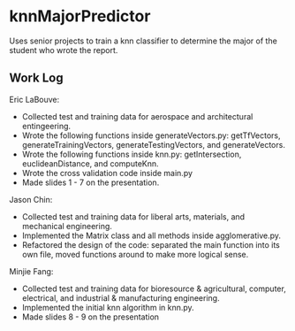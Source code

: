 # knnMajorPredictor
Uses senior projects to train a knn classifier to determine the major of the student who wrote the report.

## Work Log
Eric LaBouve:
- Collected test and training data for aerospace and architectural entingeering.
- Wrote the following functions inside generateVectors.py: getTfVectors, generateTrainingVectors, generateTestingVectors, and generateVectors.
- Wrote the following functions inside knn.py: getIntersection, euclideanDistance, and computeKnn.
- Wrote the cross validation code inside main.py
- Made slides 1 - 7 on the presentation.

Jason Chin:
- Collected test and training data for liberal arts, materials, and mechanical engineering.
- Implemented the Matrix class and all methods inside agglomerative.py.
- Refactored the design of the code: separated the main function into its own file, moved functions around to make more logical sense.

Minjie Fang:
- Collected test and training data for bioresource & agricultural, computer, electrical, and industrial & manufacturing engineering.
- Implemented the initial knn algorithm in knn.py.
- Made slides 8 - 9 on the presentation
